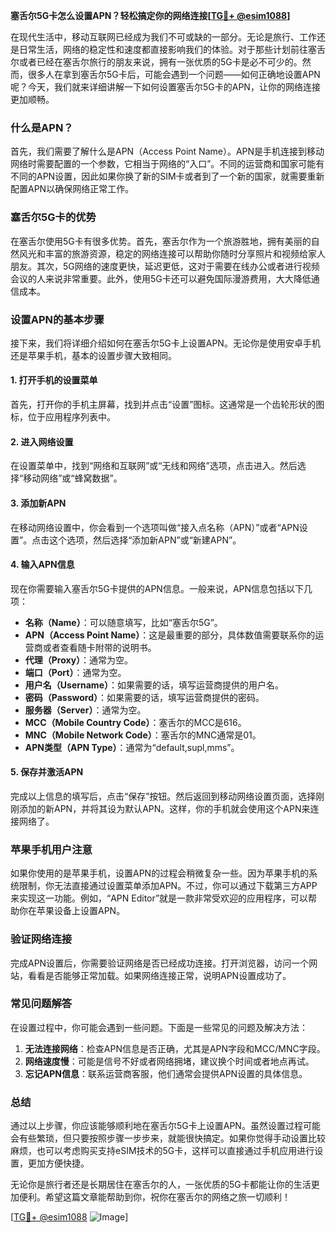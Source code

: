 **塞舌尔5G卡怎么设置APN？轻松搞定你的网络连接[[TG💪+ @esim1088](https://t.me/s/esim1088)]**

在现代生活中，移动互联网已经成为我们不可或缺的一部分。无论是旅行、工作还是日常生活，网络的稳定性和速度都直接影响我们的体验。对于那些计划前往塞舌尔或者已经在塞舌尔旅行的朋友来说，拥有一张优质的5G卡是必不可少的。然而，很多人在拿到塞舌尔5G卡后，可能会遇到一个问题——如何正确地设置APN呢？今天，我们就来详细讲解一下如何设置塞舌尔5G卡的APN，让你的网络连接更加顺畅。

### 什么是APN？

首先，我们需要了解什么是APN（Access Point Name）。APN是手机连接到移动网络时需要配置的一个参数，它相当于网络的“入口”。不同的运营商和国家可能有不同的APN设置，因此如果你换了新的SIM卡或者到了一个新的国家，就需要重新配置APN以确保网络正常工作。

### 塞舌尔5G卡的优势

在塞舌尔使用5G卡有很多优势。首先，塞舌尔作为一个旅游胜地，拥有美丽的自然风光和丰富的旅游资源，稳定的网络连接可以帮助你随时分享照片和视频给家人朋友。其次，5G网络的速度更快，延迟更低，这对于需要在线办公或者进行视频会议的人来说非常重要。此外，使用5G卡还可以避免国际漫游费用，大大降低通信成本。

### 设置APN的基本步骤

接下来，我们将详细介绍如何在塞舌尔5G卡上设置APN。无论你是使用安卓手机还是苹果手机，基本的设置步骤大致相同。

#### 1. 打开手机的设置菜单

首先，打开你的手机主屏幕，找到并点击“设置”图标。这通常是一个齿轮形状的图标，位于应用程序列表中。

#### 2. 进入网络设置

在设置菜单中，找到“网络和互联网”或“无线和网络”选项，点击进入。然后选择“移动网络”或“蜂窝数据”。

#### 3. 添加新APN

在移动网络设置中，你会看到一个选项叫做“接入点名称（APN）”或者“APN设置”。点击这个选项，然后选择“添加新APN”或“新建APN”。

#### 4. 输入APN信息

现在你需要输入塞舌尔5G卡提供的APN信息。一般来说，APN信息包括以下几项：

- **名称（Name）**：可以随意填写，比如“塞舌尔5G”。
- **APN（Access Point Name）**：这是最重要的部分，具体数值需要联系你的运营商或者查看随卡附带的说明书。
- **代理（Proxy）**：通常为空。
- **端口（Port）**：通常为空。
- **用户名（Username）**：如果需要的话，填写运营商提供的用户名。
- **密码（Password）**：如果需要的话，填写运营商提供的密码。
- **服务器（Server）**：通常为空。
- **MCC（Mobile Country Code）**：塞舌尔的MCC是616。
- **MNC（Mobile Network Code）**：塞舌尔的MNC通常是01。
- **APN类型（APN Type）**：通常为“default,supl,mms”。

#### 5. 保存并激活APN

完成以上信息的填写后，点击“保存”按钮。然后返回到移动网络设置页面，选择刚刚添加的新APN，并将其设为默认APN。这样，你的手机就会使用这个APN来连接网络了。

### 苹果手机用户注意

如果你使用的是苹果手机，设置APN的过程会稍微复杂一些。因为苹果手机的系统限制，你无法直接通过设置菜单添加APN。不过，你可以通过下载第三方APP来实现这一功能。例如，“APN Editor”就是一款非常受欢迎的应用程序，可以帮助你在苹果设备上设置APN。

### 验证网络连接

完成APN设置后，你需要验证网络是否已经成功连接。打开浏览器，访问一个网站，看看是否能够正常加载。如果网络连接正常，说明APN设置成功了。

### 常见问题解答

在设置过程中，你可能会遇到一些问题。下面是一些常见的问题及解决方法：

1. **无法连接网络**：检查APN信息是否正确，尤其是APN字段和MCC/MNC字段。
2. **网络速度慢**：可能是信号不好或者网络拥堵，建议换个时间或者地点再试。
3. **忘记APN信息**：联系运营商客服，他们通常会提供APN设置的具体信息。

### 总结

通过以上步骤，你应该能够顺利地在塞舌尔5G卡上设置APN。虽然设置过程可能会有些繁琐，但只要按照步骤一步步来，就能很快搞定。如果你觉得手动设置比较麻烦，也可以考虑购买支持eSIM技术的5G卡，这样可以直接通过手机应用进行设置，更加方便快捷。

无论你是旅行者还是长期居住在塞舌尔的人，一张优质的5G卡都能让你的生活更加便利。希望这篇文章能帮助到你，祝你在塞舌尔的网络之旅一切顺利！

[[TG💪+ @esim1088](https://t.me/s/esim1088) ![Image](https://i.postimg.cc/4NQfJmqS/Snipaste-2025-05-13-00-14-12.png)]